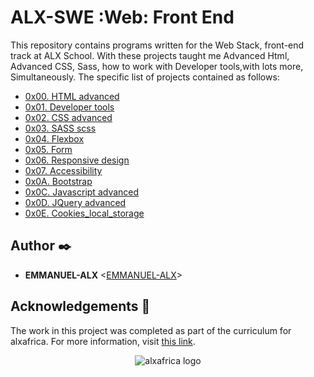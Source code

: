 # ALX-SWE :Web: Front End

This  repository contains programs written for the Web Stack, front-end track at ALX School. With these projects taught me Advanced Html, Advanced CSS, Sass, how to work with Developer tools,with lots more, Simultaneously. The specific list of projects contained as follows:

* [0x00. HTML advanced](./0x00-html_advanced)
* [0x01. Developer tools](./0x01-developer_tools)
* [0x02. CSS advanced](./0x02-CSS_advanced)
* [0x03. SASS scss](./0x03-sass_scss)
* [0x04. Flexbox](./0x04-flexbox)
* [0x05. Form](./0x05-form)
* [0x06. Responsive design](./0x06-responsive_design)
* [0x07. Accessibility](./0x07-accessibility)
* [0x0A. Bootstrap](./0x0A-Bootstrap)
* [0x0C. Javascript advanced](./0x0C-Javascript_advanced)
* [0x0D. JQuery advanced](./0x0D-JQuery_advanced)
* [0x0E. Cookies_local_storage](./0x0E-Cookies_local_storage)

## Author :black_nib:

* **EMMANUEL-ALX** <[EMMANUEL-ALX](https://github.com/EMMANUEL-ALX)>

## Acknowledgements :pray:

The work in this project was completed as part of the curriculum for
alxafrica. For more information, visit
[this link](https://intranet.alxswe.com/projects/1191).

<p align="center">
  <img src="http://www.alxafrica.com/alxafrica-logo.png"
       alt= "alxafrica logo"
  >
</p>
